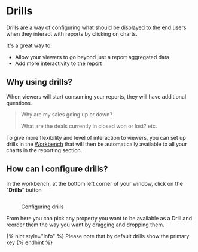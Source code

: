 # Drills

Drills are a way of configuring what should be displayed to the end users when they interact with reports by clicking on charts.

It's a great way to:

* Allow your viewers to go beyond just a report aggregated data&#x20;
* Add more interactivity to the report

## Why using drills?

When viewers will start consuming your reports, they will have additional questions.&#x20;

> Why are my sales going up or down?&#x20;
>
> What are the deals currently in closed won or lost? etc.&#x20;

To give more flexibility and level of interaction to viewers, you can set up drills in the [Workbench](../) that will then be automatically available to all your charts in the reporting section.

## How can I configure drills?

In the workbench, at the bottom left corner of your window, click on the "**Drills**" button

<figure><img src="../../../.gitbook/assets/Screen Cast 2022-09-08 at 7.25.19 PM.gif" alt=""><figcaption><p>Configuring drills</p></figcaption></figure>

From here you can pick any property you want to be available as a Drill and reorder them the way you want by dragging and dropping them.

{% hint style="info" %}
Please note that by default drills show the primary key
{% endhint %}
